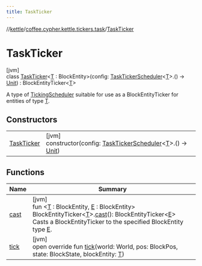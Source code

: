 ```yaml
---
title: TaskTicker
---
```

//[kettle](../../../index.html)/[coffee.cypher.kettle.tickers.task](../index.html)/[TaskTicker](index.html)



# TaskTicker



[jvm]\
class [TaskTicker](index.html)&lt;[T](index.html) : BlockEntity&gt;(config: [TaskTickerScheduler](../index.html#-1067649280%2FClasslikes%2F863300109)&lt;[T](index.html)&gt;.() -&gt; [Unit](https://kotlinlang.org/api/latest/jvm/stdlib/kotlin/-unit/index.html)) : BlockEntityTicker&lt;[T](index.html)&gt; 

A type of [TickingScheduler](../../coffee.cypher.kettle.scheduler/-ticking-scheduler/index.html) suitable for use as a BlockEntityTicker for entities of type [T](index.html).



## Constructors


| | |
|---|---|
| [TaskTicker](-task-ticker.html) | [jvm]<br>constructor(config: [TaskTickerScheduler](../index.html#-1067649280%2FClasslikes%2F863300109)&lt;[T](index.html)&gt;.() -&gt; [Unit](https://kotlinlang.org/api/latest/jvm/stdlib/kotlin/-unit/index.html)) |


## Functions


| Name | Summary |
|---|---|
| [cast](../../coffee.cypher.kettle.tickers/cast.html) | [jvm]<br>fun &lt;[T](../../coffee.cypher.kettle.tickers/cast.html) : BlockEntity, [E](../../coffee.cypher.kettle.tickers/cast.html) : BlockEntity&gt; BlockEntityTicker&lt;[T](../../coffee.cypher.kettle.tickers/cast.html)&gt;.[cast](../../coffee.cypher.kettle.tickers/cast.html)(): BlockEntityTicker&lt;[E](../../coffee.cypher.kettle.tickers/cast.html)&gt;<br>Casts a BlockEntityTicker to the specified BlockEntity type [E](../../coffee.cypher.kettle.tickers/cast.html). |
| [tick](tick.html) | [jvm]<br>open override fun [tick](tick.html)(world: World, pos: BlockPos, state: BlockState, blockEntity: [T](index.html)) |

